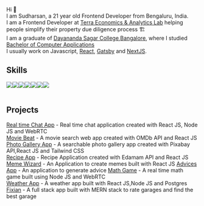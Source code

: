 Hi 👋   
I am Sudharsan, a 21 year old Frontend Developer from Bengaluru, India.  
I am a Frontend Developer at [Terra Economics & Analytics Lab](https://www.tealindia.in) helping people simplify their property due diligence process 🏗️   
I am a graduate of [Dayananda Sagar College,Bangalore](https://dscasc.edu.in/), where I studied [Bachelor of Computer Applications](https://dscasc.edu.in/departments/computer-applications/bca)   
I usually work on Javascript, [React](https://www.reactjs.org), [Gatsby](https://www.gatsbyjs.com) and [NextJS](https://nextjs.org/).

## Skills
<table>
<tr>
<img src="https://img.shields.io/badge/html5%20-%23E34F26.svg?&style=for-the-badge&logo=html5&logoColor=white"/>
<img src="https://img.shields.io/badge/css3%20-%231572B6.svg?&style=for-the-badge&logo=css3&logoColor=white"/>
<img src="https://img.shields.io/badge/javascript%20-%23323330.svg?&style=for-the-badge&logo=javascript&logoColor=%23F7DF1E"/>
<img src="https://img.shields.io/badge/react%20-%2320232a.svg?&style=for-the-badge&logo=react&logoColor=%2361DAFB"/>
<img src="https://img.shields.io/badge/redux%20-%23593d88.svg?&style=for-the-badge&logo=redux&logoColor=white"/>
<img src="https://img.shields.io/badge/gatsby%20-663399.svg?&style=for-the-badge&logo=gatsby&logoColor=white"/>
<img src="https://img.shields.io/badge/material%20ui%20-%230081CB.svg?&style=for-the-badge&logo=material-ui&logoColor=white"/>


</tr>
</table>

## Projects

[Real time Chat App](https://chat-app-94yx02mhz.vercel.app/) - Real time chat application created with React JS, Node JS and WebRTC  
[Movie Beat](https://moviebeat.netlify.app/) - A movie search web app created with OMDb API and React JS
[Photo Gallery App](https://fotobooth.netlify.app/) - A searchable photo gallery app created with Pixabay API,React JS and Tailwind CSS  
[Recipe App](https://recipeforlockdown.netlify.app/) - Recipe Application created with Edamam API and React JS  
[Meme Wizard](https://memewizard.netlify.app/) - An Application to create memes built with React JS
[Advices App](https://advices.netlify.app/) - An application to generate advice
[Math Game](https://mathgamee.herokuapp.com/) - A real time math game built using Node JS and WebRTC  
[Weather App](https://weatherappbygss.herokuapp.com/) - A weather app built with React JS,Node JS and Postgres  
[Fixian](https://fixian.herokuapp.com/) - A full stack app built with MERN stack to rate garages and find the best garage
